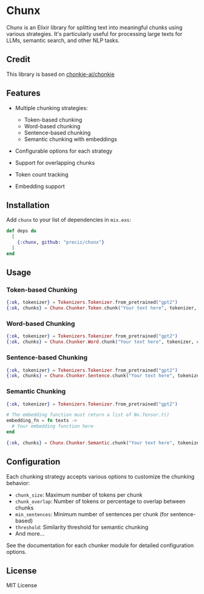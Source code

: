 # Chunx

Chunx is an Elixir library for splitting text into meaningful chunks using various strategies. It's particularly useful for processing large texts for LLMs, semantic search, and other NLP tasks.

## Credit

This library is based on [chonkie-ai/chonkie](https://github.com/chonkie-ai/chonkie)

## Features

- Multiple chunking strategies:
  - Token-based chunking
  - Word-based chunking
  - Sentence-based chunking
  - Semantic chunking with embeddings

- Configurable options for each strategy
- Support for overlapping chunks
- Token count tracking
- Embedding support

## Installation

Add `chunx` to your list of dependencies in `mix.exs`:

```elixir
def deps do
  [
    {:chunx, github: "preciz/chunx"}
  ]
end
```

## Usage

### Token-based Chunking

```elixir
{:ok, tokenizer} = Tokenizers.Tokenizer.from_pretrained("gpt2")
{:ok, chunks} = Chunx.Chunker.Token.chunk("Your text here", tokenizer, chunk_size: 512)
```

### Word-based Chunking

```elixir
{:ok, tokenizer} = Tokenizers.Tokenizer.from_pretrained("gpt2")
{:ok, chunks} = Chunx.Chunker.Word.chunk("Your text here", tokenizer, chunk_size: 512)
```

### Sentence-based Chunking

```elixir
{:ok, tokenizer} = Tokenizers.Tokenizer.from_pretrained("gpt2")
{:ok, chunks} = Chunx.Chunker.Sentence.chunk("Your text here", tokenizer)
```

### Semantic Chunking

```elixir
{:ok, tokenizer} = Tokenizers.Tokenizer.from_pretrained("gpt2")

# The embedding function must return a list of Nx.Tensor.t()
embedding_fn = fn texts ->
  # Your embedding function here
end

{:ok, chunks} = Chunx.Chunker.Semantic.chunk("Your text here", tokenizer, embedding_fn)
```

## Configuration

Each chunking strategy accepts various options to customize the chunking behavior:

- `chunk_size`: Maximum number of tokens per chunk
- `chunk_overlap`: Number of tokens or percentage to overlap between chunks
- `min_sentences`: Minimum number of sentences per chunk (for sentence-based)
- `threshold`: Similarity threshold for semantic chunking
- And more...

See the documentation for each chunker module for detailed configuration options.

## License

MIT License

